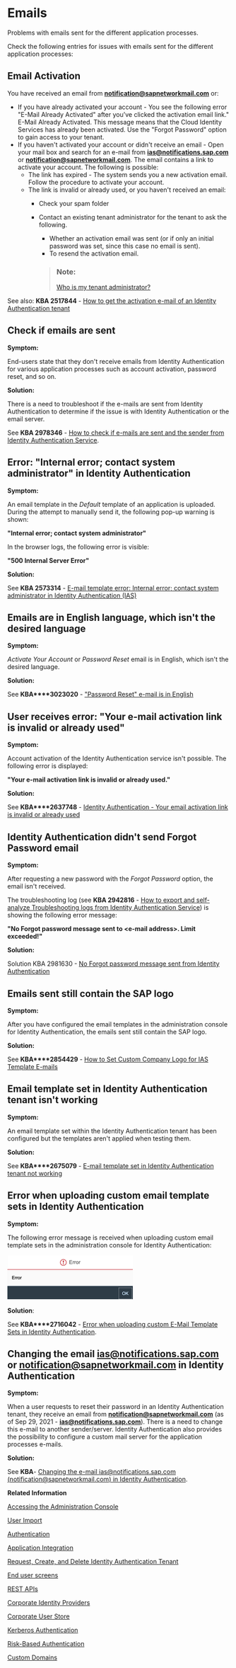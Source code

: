 <!-- loio7bde0d5a298b44f7923dece9f0d93278 -->

# Emails

Problems with emails sent for the different application processes.

Check the following entries for issues with emails sent for the different application processes:



<a name="loio7bde0d5a298b44f7923dece9f0d93278__section_bkq_2ls_32c"/>

## Email Activation

You have received an email from **notification@sapnetworkmail.com** or:

-   If you have already activated your account - You see the following error "E-Mail Already Activated" after you’ve clicked the activation email link." E-Mail Already Activated. This message means that the Cloud Identity Services has already been activated. Use the "Forgot Password" option to gain access to your tenant.
-   If you haven't activated your account or didn't receive an email - Open your mail box and search for an e-mail from **ias@notifications.sap.com** or **notification@sapnetworkmail.com**. The email contains a link to activate your account. The following is possible:
    -   The link has expired - The system sends you a new activation email. Follow the procedure to activate your account.
    -   The link is invalid or already used, or you haven't received an email:
        -   Check your spam folder
        -   Contact an existing tenant administrator for the tenant to ask the following.

            -   Whether an activation email was sent \(or if only an initial password was set, since this case no email is sent\).
            -   To resend the activation email.

            > ### Note:  
            > [Who is my tenant administrator?](https://help.sap.com/docs/cloud-identity-services/cloud-identity-services/accessing-administration-console-61879409f6024c5cad78d5e36ce3657c?state=DRAFT&version=Dev#i-don't-know-who-the-tenant-administrator-is-)




See also: **KBA 2517844** - [How to get the activation e-mail of an Identity Authentication tenant](https://launchpad.support.sap.com/#/notes/2517844)



<a name="loio7bde0d5a298b44f7923dece9f0d93278__section_h25_bps_32c"/>

## Check if emails are sent

**Symptom:**

End-users state that they don't receive emails from Identity Authentication for various application processes such as account activation, password reset, and so on.

**Solution:** 

There is a need to troubleshoot if the e-mails are sent from Identity Authentication to determine if the issue is with Identity Authentication or the email server.

See **KBA 2978346** - [How to check if e-mails are sent and the sender from Identity Authentication Service](https://launchpad.support.sap.com/#/notes/2978346).



<a name="loio7bde0d5a298b44f7923dece9f0d93278__section_uwv_hps_32c"/>

## Error: "Internal error; contact system administrator" in Identity Authentication

**Symptom:**

An email template in the *Default* template of an application is uploaded. During the attempt to manually send it, the following pop-up warning is shown:

**"Internal error; contact system administrator"**

In the browser logs, the following error is visible:

**"500 Internal Server Error"**

**Solution:**

See **KBA 2573314** - [E-mail template error: Internal error; contact system administrator in Identity Authentication \(IAS\)](https://launchpad.support.sap.com/#/notes/2573314) 



<a name="loio7bde0d5a298b44f7923dece9f0d93278__section_e2c_mrs_32c"/>

## Emails are in English language, which isn't the desired language

**Symptom:**

*Activate Your Account* or *Password Reset* email is in English, which isn't the desired language.

**Solution:**

See **KBA****3023020** - ["Password Reset" e-mail is in English](https://launchpad.support.sap.com/#/notes/3023020)



<a name="loio7bde0d5a298b44f7923dece9f0d93278__section_fh3_srs_32c"/>

## User receives error: "Your e-mail activation link is invalid or already used"

**Symptom:**

Account activation of the Identity Authentication service isn't possible. The following error is displayed:

**"Your e-mail activation link is invalid or already used."**

**Solution:**

See **KBA****2637748** - [Identity Authentication - Your email activation link is invalid or already used](https://launchpad.support.sap.com/#/notes/2637748)



<a name="loio7bde0d5a298b44f7923dece9f0d93278__section_mqf_yrs_32c"/>

## Identity Authentication didn't send Forgot Password email

**Symptom:**

After requesting a new password with the *Forgot Password* option, the email isn't received.

The troubleshooting log \(see **KBA 2942816** - [How to export and self-analyze Troubleshooting logs from Identity Authentication Service](https://launchpad.support.sap.com/#/notes/2942816)\) is showing the following error message:

**"No Forgot password message sent to <e-mail address\>. Limit exceeded!"**

**Solution:**

Solution KBA 2981630 - [No Forgot password message sent from Identity Authentication](https://launchpad.support.sap.com/#/notes/2981630)



<a name="loio7bde0d5a298b44f7923dece9f0d93278__section_zrf_m5s_32c"/>

## Emails sent still contain the SAP logo

**Symptom:**

After you have configured the email templates in the administration console for Identity Authentication, the emails sent still contain the SAP logo.

**Solution:**

See **KBA****2854429** - [How to Set Custom Company Logo for IAS Template E-mails](https://launchpad.support.sap.com/#/notes/2854429)



<a name="loio7bde0d5a298b44f7923dece9f0d93278__section_z4l_55s_32c"/>

## Email template set in Identity Authentication tenant isn't working

**Symptom:**

An email template set within the Identity Authentication tenant has been configured but the templates aren't applied when testing them.

**Solution:**

See **KBA****2675079** - [E-mail template set in Identity Authentication tenant not working](https://gad5158842f.us2.hana.ondemand.com/dtp/editor/services/launchpad.support.sap.com)



<a name="loio7bde0d5a298b44f7923dece9f0d93278__section_xnf_x5s_32c"/>

## Error when uploading custom email template sets in Identity Authentication

**Symptom:**

The following error message is received when uploading custom email template sets in the administration console for Identity Authentication:

![](images/Error_0_6992cc4.png)

**Solution**:

See **KBA****2716042** - [Error when uploading custom E-Mail Template Sets in Identity Authentication](https://launchpad.support.sap.com/#/notes/2716042).



<a name="loio7bde0d5a298b44f7923dece9f0d93278__section_rcz_pvs_32c"/>

## Changing the email ias@notifications.sap.com or notification@sapnetworkmail.com in Identity Authentication

**Symptom:**

When a user requests to reset their password in an Identity Authentication tenant, they receive an email from **notification@sapnetworkmail.com** \(as of Sep 29, 2021 - **ias@notifications.sap.com**\). There is a need to change this e-mail to another sender/server. Identity Authentication also provides the possibility to configure a custom mail server for the application processes e-mails.

**Solution:**

See **KBA**- [Changing the e-mail ias@notifications.sap.com \(notification@sapnetworkmail.com\) in Identity Authentication](https://launchpad.support.sap.com/#/notes/2620650).

**Related Information**  


[Accessing the Administration Console](accessing-the-administration-console-6187940.md "Problems with the signing into the administration console for SAP Cloud Identity Services.")

[User Import](user-import-6a46913.md "Problems with the user import in the administration console for SAP Cloud Identity Services.")

[Authentication](authentication-84f28fb.md "Problems with the authentication of the user and administrator.")

[Application Integration](application-integration-8acf508.md "Problems that different applications integrated with Cloud Identity Services may face.")

[Request, Create, and Delete Identity Authentication Tenant](request-create-and-delete-identity-authentication-tenant-b442658.md "Problems related to requesting, creating, or deleting a tenant.")

[End user screens](end-user-screens-a3864b5.md "Problems that you may face when working with the end user screens.")

[REST APIs](rest-apis-29ffc6b.md "Problems that you may face when using the REST APIs of Cloud Identity Services.")

[Corporate Identity Providers](corporate-identity-providers-16ab7db.md "Problems that you may face with corporate identity providers (IdPs) when using Cloud Identity services as a proxy.")

[Corporate User Store](corporate-user-store-3ade241.md "Problems with corporate user store scenarios.")

[Kerberos Authentication](kerberos-authentication-4bb4b24.md "Problems with Kerberos authentication scenarios.")

[Risk-Based Authentication](risk-based-authentication-bc7de4d.md "Problems that you may face when configuring or using with risk-based authentication.")

[Custom Domains](custom-domains-7cb2ea5.md "Problems that you may face when using custom domains in Identity Authentication.")

